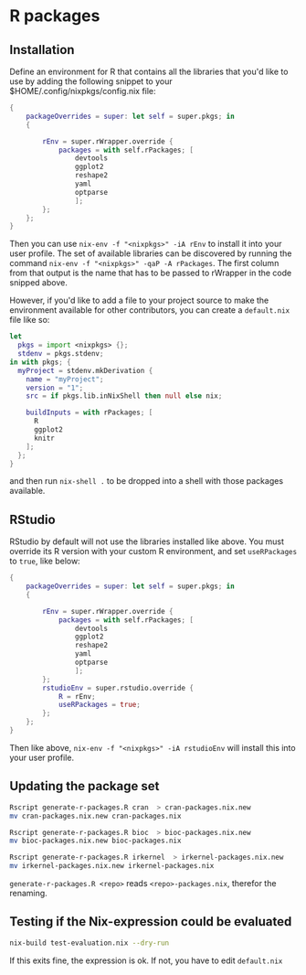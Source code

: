 R packages
==========

## Installation

Define an environment for R that contains all the libraries that you'd like to
use by adding the following snippet to your $HOME/.config/nixpkgs/config.nix file:

```nix
{
    packageOverrides = super: let self = super.pkgs; in
    {

        rEnv = super.rWrapper.override {
            packages = with self.rPackages; [ 
                devtools
                ggplot2
                reshape2
                yaml
                optparse
                ];
        };
    };
}
```

Then you can use `nix-env -f "<nixpkgs>" -iA rEnv` to install it into your user
profile. The set of available libraries can be discovered by running the
command `nix-env -f "<nixpkgs>" -qaP -A rPackages`. The first column from that
output is the name that has to be passed to rWrapper in the code snipped above.

However, if you'd like to add a file to your project source to make the
environment available for other contributors, you can create a `default.nix`
file like so:
```nix
let
  pkgs = import <nixpkgs> {};
  stdenv = pkgs.stdenv;
in with pkgs; {
  myProject = stdenv.mkDerivation {
    name = "myProject";
    version = "1";
    src = if pkgs.lib.inNixShell then null else nix;

    buildInputs = with rPackages; [
      R
      ggplot2
      knitr
    ];
  };
}
```
and then run `nix-shell .` to be dropped into a shell with those packages
available.

## RStudio

RStudio by default will not use the libraries installed like above.
You must override its R version with your custom R environment, and
set `useRPackages` to `true`, like below:

```nix
{
    packageOverrides = super: let self = super.pkgs; in
    {

        rEnv = super.rWrapper.override {
            packages = with self.rPackages; [ 
                devtools
                ggplot2
                reshape2
                yaml
                optparse
                ];
        };
        rstudioEnv = super.rstudio.override {
            R = rEnv;
            useRPackages = true;
        };
    };
}
```

Then like above, `nix-env -f "<nixpkgs>" -iA rstudioEnv` will install
this into your user profile.

## Updating the package set

```bash
Rscript generate-r-packages.R cran  > cran-packages.nix.new
mv cran-packages.nix.new cran-packages.nix

Rscript generate-r-packages.R bioc  > bioc-packages.nix.new
mv bioc-packages.nix.new bioc-packages.nix

Rscript generate-r-packages.R irkernel  > irkernel-packages.nix.new
mv irkernel-packages.nix.new irkernel-packages.nix
```

`generate-r-packages.R <repo>` reads  `<repo>-packages.nix`, therefor the renaming.


## Testing if the Nix-expression could be evaluated

```bash
nix-build test-evaluation.nix --dry-run
```

If this exits fine, the expression is ok. If not, you have to edit `default.nix`

